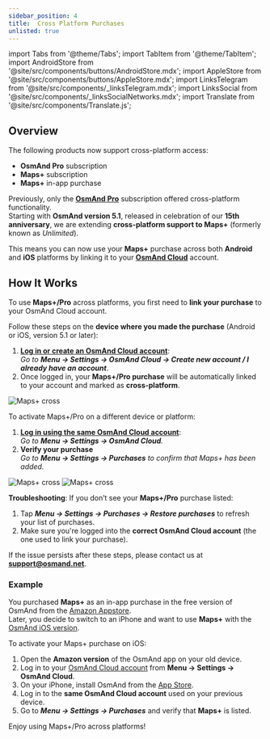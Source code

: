 ```yaml
---
sidebar_position: 4
title:  Cross Platform Purchases
unlisted: true
---
```


import Tabs from '@theme/Tabs';
import TabItem from '@theme/TabItem';
import AndroidStore from '@site/src/components/buttons/AndroidStore.mdx';
import AppleStore from '@site/src/components/buttons/AppleStore.mdx';
import LinksTelegram from '@site/src/components/_linksTelegram.mdx';
import LinksSocial from '@site/src/components/_linksSocialNetworks.mdx';
import Translate from '@site/src/components/Translate.js';


## Overview

The following products now support cross-platform access:
- **OsmAnd Pro** subscription  
- **Maps+** subscription  
- **Maps+** in-app purchase

Previously, only the [**OsmAnd Pro**](../personal/osmand-cloud.md#cross-platform) subscription offered cross-platform functionality.  
Starting with **OsmAnd version 5.1**, released in celebration of our **15th anniversary**, we are extending **cross-platform support to Maps+** (formerly known as *Unlimited*).

This means you can now use your **Maps+** purchase across both **Android** and **iOS** platforms by linking it to your [**OsmAnd Cloud**](../personal/osmand-cloud.md#login) account.


## How It Works

To use **Maps+/Pro** across platforms, you first need to **link your purchase** to your OsmAnd Cloud account.

Follow these steps on the **device where you made the purchase** (Android or iOS, version 5.1 or later):
1. [**Log in or create an OsmAnd Cloud account**](../personal/osmand-cloud.md#login):  
   _Go to **Menu → Settings → OsmAnd Cloud → Create new account / I already have an account**_.
2. Once logged in, your **Maps+/Pro purchase** will be automatically linked to your account and marked as **cross-platform**.

![Maps+ cross](@site/static/img/purchases/cloud_activation.png)



To activate Maps+/Pro on a different device or platform:  
1. [**Log in using the same OsmAnd Cloud account**](../personal/osmand-cloud.md#login):  
   _Go to **Menu → Settings → OsmAnd Cloud**._
2. **Verify your purchase**  
   _Go to **Menu → Settings → Purchases** to confirm that Maps+ has been added._

![Maps+ cross](@site/static/img/purchases/cross_purchase.png) 
![Maps+ cross](@site/static/img/purchases/cross_purchase_1.png)


**Troubleshooting**:
If you don’t see your **Maps+/Pro** purchase listed:

1. Tap _**Menu → Settings → Purchases → Restore purchases**_ to refresh your list of purchases.
2. Make sure you're logged into the **correct OsmAnd Cloud account** (the one used to link your purchase).

If the issue persists after these steps, please contact us at **support@osmand.net**.


### Example

You purchased **Maps+** as an in-app purchase in the free version of OsmAnd from the [Amazon Appstore](https://www.amazon.com/OsmAnd-Maps-Navigation/dp/B00D0SA8I8).  
Later, you decide to switch to an iPhone and want to use **Maps+** with the [OsmAnd iOS version](https://apps.apple.com/app/osmand-maps-travel-navigate/id934850257).

To activate your Maps+ purchase on iOS:

1. Open the **Amazon version** of the OsmAnd app on your old device.
2. Log in to your [OsmAnd Cloud account](../personal/osmand-cloud.md#login) from **Menu → Settings → OsmAnd Cloud**.
3. On your iPhone, install OsmAnd from the [App Store](https://apps.apple.com/app/osmand-maps-travel-navigate/id934850257).
4. Log in to the **same OsmAnd Cloud account** used on your previous device.
5. Go to _**Menu → Settings → Purchases**_ and verify that **Maps+** is listed.

Enjoy using Maps+/Pro across platforms!
